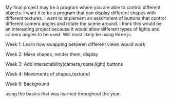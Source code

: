 My final project may be a program where you are able to control different objects. I want it to be a program that can display different shapes with different textures. I want to implement an assortment of buttons that control different camera angles and rotate the scene around. I think this would be an interesting project because it would allow different types of lights and camera angles to be used. Will most likely be using three.js.

Week 1: Learn how swapping between different views would work

Week 2: Make shapes, render them, display

Week 3: Add interactability(camera,rotate,light) buttons

Week 4: Movements of shapes,textured

Week 5: Background

using the basics that was learned throughout the year.
